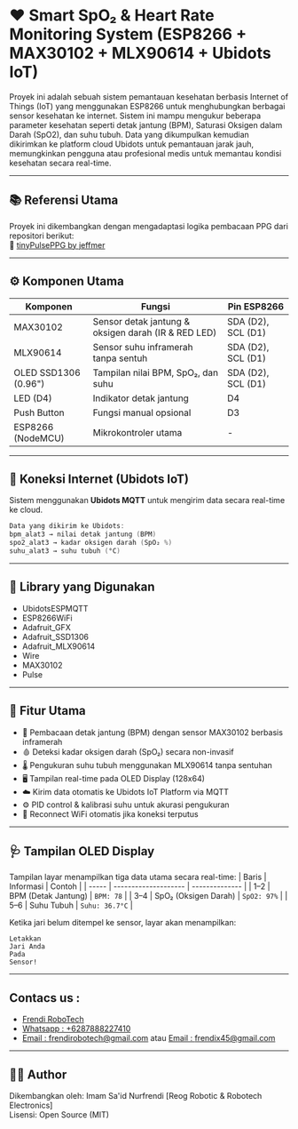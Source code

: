 # ❤️ Smart SpO₂ & Heart Rate Monitoring System (ESP8266 + MAX30102 + MLX90614 + Ubidots IoT)

Proyek ini adalah sebuah sistem pemantauan kesehatan berbasis Internet of Things (IoT) yang menggunakan ESP8266 untuk menghubungkan berbagai sensor kesehatan ke internet. Sistem ini mampu mengukur beberapa parameter kesehatan seperti detak jantung (BPM), Saturasi Oksigen dalam Darah (SpO2), dan suhu tubuh. Data yang dikumpulkan kemudian dikirimkan ke platform cloud Ubidots untuk pemantauan jarak jauh, memungkinkan pengguna atau profesional medis untuk memantau kondisi kesehatan secara real-time.

---

## 📚 Referensi Utama
Proyek ini dikembangkan dengan mengadaptasi logika pembacaan PPG dari repositori berikut:  
🔗 [tinyPulsePPG by jeffmer](https://github.com/jeffmer/tinyPulsePPG)

---

## ⚙️ Komponen Utama
| Komponen | Fungsi | Pin ESP8266 |
|-----------|---------|-------------|
| MAX30102 | Sensor detak jantung & oksigen darah (IR & RED LED) | SDA (D2), SCL (D1) |
| MLX90614 | Sensor suhu inframerah tanpa sentuh | SDA (D2), SCL (D1) |
| OLED SSD1306 (0.96") | Tampilan nilai BPM, SpO₂, dan suhu | SDA (D2), SCL (D1) |
| LED (D4) | Indikator detak jantung | D4 |
| Push Button | Fungsi manual opsional | D3 |
| ESP8266 (NodeMCU) | Mikrokontroler utama | - |

---

## 📡 Koneksi Internet (Ubidots IoT)
Sistem menggunakan **Ubidots MQTT** untuk mengirim data secara real-time ke cloud.
```cpp
Data yang dikirim ke Ubidots:
bpm_alat3 → nilai detak jantung (BPM)
spo2_alat3 → kadar oksigen darah (SpO₂ %)
suhu_alat3 → suhu tubuh (°C)
```

---

## 🧩 Library yang Digunakan
- UbidotsESPMQTT
- ESP8266WiFi
- Adafruit_GFX
- Adafruit_SSD1306
- Adafruit_MLX90614
- Wire
- MAX30102
- Pulse

---

## 🧠 Fitur Utama
- 💓 Pembacaan detak jantung (BPM) dengan sensor MAX30102 berbasis inframerah
- 🩸 Deteksi kadar oksigen darah (SpO₂) secara non-invasif
- 🌡️ Pengukuran suhu tubuh menggunakan MLX90614 tanpa sentuhan
- 🖥️ Tampilan real-time pada OLED Display (128x64)
- ☁️ Kirim data otomatis ke Ubidots IoT Platform via MQTT
- ⚙️ PID control & kalibrasi suhu untuk akurasi pengukuran
- 🔄 Reconnect WiFi otomatis jika koneksi terputus

---

## 🩺 Tampilan OLED Display
Tampilan layar menampilkan tiga data utama secara real-time:
| Baris | Informasi            | Contoh         |
| ----- | -------------------- | -------------- |
| 1–2   | BPM (Detak Jantung)  | `BPM: 78`      |
| 3–4   | SpO₂ (Oksigen Darah) | `SpO2: 97%`    |
| 5–6   | Suhu Tubuh           | `Suhu: 36.7°C` |

Ketika jari belum ditempel ke sensor, layar akan menampilkan:
```text
Letakkan
Jari Anda
Pada
Sensor!
```

---

## Contacs us : 
* [Frendi RoboTech](https://www.instagram.com/frendi.co/)
* [Whatsapp : +6287888227410](https://wa.me/+6287888227410)
* [Email    : frendirobotech@gmail.com](https://mail.google.com/mail/u/0/?view=cm&tf=1&fs=1&to=frendirobotech@gmail.com) atau [Email    : frendix45@gmail.com](https://mail.google.com/mail/u/0/?view=cm&tf=1&fs=1&to=frendix45@gmail.com)

---

## 👨‍💻 Author
Dikembangkan oleh: Imam Sa'id Nurfrendi [Reog Robotic & Robotech Electronics]  
Lisensi: Open Source (MIT)
